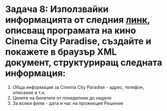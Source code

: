 # Задача 8: Използвайки информацията от следния [линк](https://programata.bg/kino/kino-saloni/sofia/cinema-city-paradise/), описващ програмата на кино Cinema City Paradise, създайте и покажете в браузър XML документ, структуриращ следната информация:
1. Обща информация за Cinema City Paradise - адрес, телефон, описание и т.н.
2. Цените на билетите от понеделник до неделя
3. За всеки филм - дата и час на прожекция
Решение
